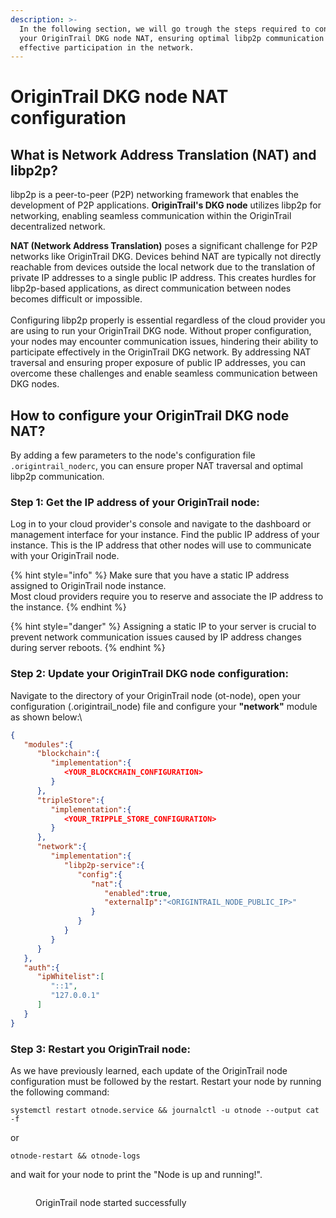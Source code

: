 ```yaml
---
description: >-
  In the following section, we will go trough the steps required to configure
  your OriginTrail DKG node NAT, ensuring optimal libp2p communication and
  effective participation in the network.
---
```


# OriginTrail DKG node NAT configuration

## What is **Network Address Translation (**&#x4E;AT) and libp2p?

libp2p is a peer-to-peer (P2P) networking framework that enables the development of P2P applications. **OriginTrail's DKG node** utilizes libp2p for networking, enabling seamless communication within the OriginTrail decentralized network.&#x20;

**NAT (Network Address Translation)** poses a significant challenge for P2P networks like OriginTrail DKG. Devices behind NAT are typically not directly reachable from devices outside the local network due to the translation of private IP addresses to a single public IP address. This creates hurdles for libp2p-based applications, as direct communication between nodes becomes difficult or impossible.\
\
Configuring libp2p properly is essential regardless of the cloud provider you are using to run your OriginTrail DKG node. Without proper configuration, your nodes may encounter communication issues, hindering their ability to participate effectively in the OriginTrail DKG network. By addressing NAT traversal and ensuring proper exposure of public IP addresses, you can overcome these challenges and enable seamless communication between DKG nodes.

## How to configure your OriginTrail DKG node NAT?

By adding a few parameters to the node's configuration file `.origintrail_noderc`, you can ensure proper NAT traversal and optimal libp2p communication.

### **Step 1: Get the IP address of your OriginTrail node:**

Log in to your cloud provider's console and navigate to the dashboard or management interface for your instance. Find the public IP address of your instance. This is the IP address that other nodes will use to communicate with your OriginTrail node.

{% hint style="info" %}
Make sure that you have a static IP address assigned to OriginTrail node instance. \
Most cloud providers require you to reserve and associate the IP address to the instance.&#x20;
{% endhint %}

{% hint style="danger" %}
Assigning a static IP to your server is crucial to prevent network communication issues caused by IP address changes during server reboots.
{% endhint %}



### **Step 2: Update your OriginTrail DKG node configuration:**

Navigate to the directory of your OriginTrail node (ot-node), open your configuration (.origintrail\_node) file and configure your **"network"** module as shown below:\


```json
{
   "modules":{
      "blockchain":{
         "implementation":{
            <YOUR_BLOCKCHAIN_CONFIGURATION>
         }
      },
      "tripleStore":{
         "implementation":{
            <YOUR_TRIPPLE_STORE_CONFIGURATION>
         }
      },
      "network":{
         "implementation":{
            "libp2p-service":{
               "config":{
                  "nat":{
                     "enabled":true,
                     "externalIp":"<ORIGINTRAIL_NODE_PUBLIC_IP>"
                  }
               }
            }
         }
      }
   },
   "auth":{
      "ipWhitelist":[
         "::1",
         "127.0.0.1"
      ]
   }
}
```

### **Step 3: Restart you OriginTrail node:**

As we have previously learned, each update of the OriginTrail node configuration must be followed by the restart. Restart your node by running the following command:

```
systemctl restart otnode.service && journalctl -u otnode --output cat -f
```

or

```
otnode-restart && otnode-logs
```

and wait for your node to print the "Node is up and running!".&#x20;

<figure><img src="../../.gitbook/assets/Screenshot 2024-05-16 at 17.39.32.png" alt=""><figcaption><p>OriginTrail node started successfully</p></figcaption></figure>
